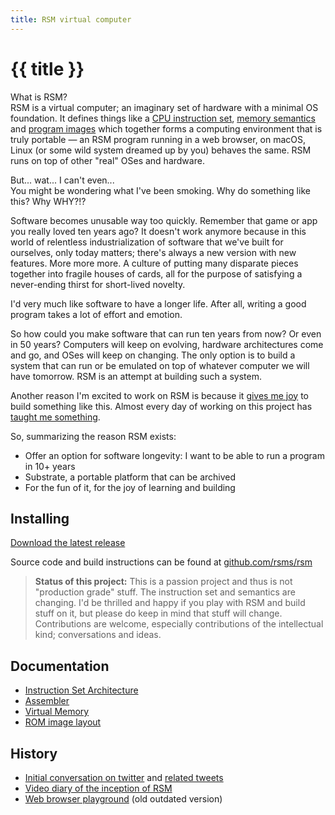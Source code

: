 ```yaml
---
title: RSM virtual computer
---
```


# {{ title }}

What is RSM?<br>
RSM is a virtual computer; an imaginary set of hardware with a minimal OS foundation.
It defines things like a [CPU instruction set](isa/),
[memory semantics](virtual-memory/) and [program images](rom/) which together forms a computing environment that is truly portable — an RSM program running in a web browser, on macOS, Linux (or some wild system dreamed up by you) behaves the same.
RSM runs on top of other "real" OSes and hardware.

But... wat... I can't even...<br>
You might be wondering what I've been smoking. Why do something like this? Why WHY?!?

Software becomes unusable way too quickly. Remember that game or app you really loved ten years ago? It doesn't work anymore because in this world of relentless industrialization of software that we've built for ourselves, only today matters; there's always a new version with new features. More more more. A culture of putting many disparate pieces together into fragile houses of cards, all for the purpose of satisfying a never-ending thirst for short-lived novelty.

I'd very much like software to have a longer life. After all, writing a good program takes a lot of effort and emotion.

So how could you make software that can run ten years from now? Or even in 50 years? Computers will keep on evolving, hardware architectures come and go, and OSes will keep on changing. The only option is to build a system that can run or be emulated on top of whatever computer we will have tomorrow. RSM is an attempt at building such a system.

Another reason I'm excited to work on RSM is because it [gives me joy](v1/) to build something like this. Almost every day of working on this project has [taught me something](https://github.com/rsms/rsm/tree/main/.logbook).

So, summarizing the reason RSM exists:

- Offer an option for software longevity: I want to be able to run a program in 10+ years
- Substrate, a portable platform that can be archived
- For the fun of it, for the joy of learning and building


## Installing

[Download the latest release](https://github.com/rsms/rsm/releases/latest)

Source code and build instructions can be found at
[github.com/rsms/rsm](https://github.com/rsms/rsm)

> **Status of this project:** This is a passion project and thus is not "production grade" stuff. The instruction set and semantics are changing. I'd be thrilled and happy if you play with RSM and build stuff on it, but please do keep in mind that stuff will change. Contributions are welcome, especially contributions of the intellectual kind; conversations and ideas.


## Documentation

- [Instruction Set Architecture](isa/)
- [Assembler](assembler/)
- [Virtual Memory](virtual-memory/)
- [ROM image layout](rom/)


## History

- [Initial conversation on twitter](https://twitter.com/rsms/status/1492582847982440448)
  and [related tweets](https://twitter.com/search?q=from%3Arsms%20%22rsm%22&f=live)
- [Video diary of the inception of RSM](v1/)
- [Web browser playground](play/) (old outdated version)
